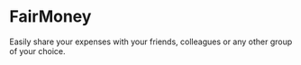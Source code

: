 # FairMoney

Easily share your expenses with your friends, colleagues or any other group of your choice.